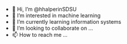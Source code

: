 - 👋 Hi, I’m @hhalperinSDSU
- 👀 I’m interested in machine learning
- 🌱 I’m currently learning information systems
- 💞️ I’m looking to collaborate on ...
- 📫 How to reach me ...

<!---
hhalperinSDSU/hhalperinSDSU is a ✨ special ✨ repository because its `README.md` (this file) appears on your GitHub profile.
You can click the Preview link to take a look at your changes.
--->
